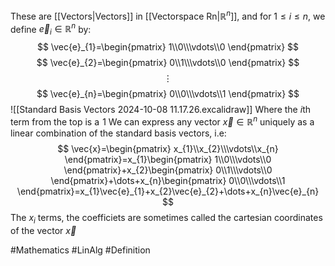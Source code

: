 These are [[Vectors|Vectors]] in [[Vectorspace Rn|$\mathbb{R}^n$]], and for $1\leq i\leq n$, we define $\vec{e}_{i}\in\mathbb{R}^n$ by:
$$
\vec{e}_{1}=\begin{pmatrix}
1\\0\\\vdots\\0
\end{pmatrix}
$$
$$
\vec{e}_{2}=\begin{pmatrix}
0\\1\\\vdots\\0
\end{pmatrix}
$$
$$
\vdots
$$
$$
\vec{e}_{n}=\begin{pmatrix}
0\\0\\\vdots\\1
\end{pmatrix}
$$
![[Standard Basis Vectors 2024-10-08 11.17.26.excalidraw]]
Where the $i$th term from the top is a $\hspace{0pt}1$
We can express any vector $\vec{x}\in\mathbb{R}^n$ uniquely as a linear combination of the standard basis vectors, i.e:
$$
\vec{x}=\begin{pmatrix}
x_{1}\\x_{2}\\\vdots\\x_{n}
\end{pmatrix}=x_{1}\begin{pmatrix}
1\\0\\\vdots\\0
\end{pmatrix}+x_{2}\begin{pmatrix}
0\\1\\\vdots\\0
\end{pmatrix}+\dots+x_{n}\begin{pmatrix}
0\\0\\\vdots\\1
\end{pmatrix}=x_{1}\vec{e}_{1}+x_{2}\vec{e}_{2}+\dots+x_{n}\vec{e}_{n}
$$
The $x_{i}$ terms, the coefficiets are sometimes called the cartesian coordinates of the vector $\vec{x}$

#Mathematics #LinAlg #Definition